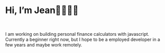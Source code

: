 <h1>Hi, I’m Jean👋👩🏻‍💻</h1>
<br>
<p>I am working on building personal finance calculators with javascript. Currently a beginner right now, but I hope to be a employed developer in a few years and maybe work remotely.</p>
